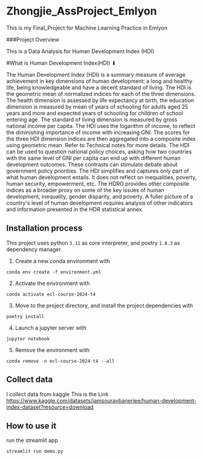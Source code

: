 # Zhongjie_AssProject_Emlyon
This is my Final_Project for Machine Learning Practice in Emlyon

###Project Overview

This is a Data Analysis for Human Development Index (HDI)

#What is Human Development Index(HDI) ⬇

The Human Development Index (HDI) is a summary measure of average achievement in key dimensions of human development: a long and healthy life, being knowledgeable and have a decent standard of living. The HDI is the geometric mean of normalized indices for each of the three dimensions. The health dimension is assessed by life expectancy at birth, the education dimension is measured by mean of years of schooling for adults aged 25 years and more and expected years of schooling for children of school entering age. The standard of living dimension is measured by gross national income per capita. The HDI uses the logarithm of income, to reflect the diminishing importance of income with increasing GNI. The scores for the three HDI dimension indices are then aggregated into a composite index using geometric mean. Refer to Technical notes for more details. The HDI can be used to question national policy choices, asking how two countries with the same level of GNI per capita can end up with different human development outcomes. These contrasts can stimulate debate about government policy priorities. The HDI simplifies and captures only part of what human development entails. It does not reflect on inequalities, poverty, human security, empowerment, etc. The HDRO provides other composite indices as a broader proxy on some of the key issues of human development, inequality, gender disparity, and poverty. A fuller picture of a country's level of human development requires analysis of other indicators and information presented in the HDR statistical annex.

## Installation process
This project uses python `3.11` as core interpreter, and poetry `1.8.3` as dependency manager.
1) Create a new conda environment with
```
conda env create -f environment.yml
```

2) Activate the environment with
```
conda activate ecl-course-2024-t4
```

3) Move to the project directory, and install the project dependencies with
```
poetry install
```

4) Launch a jupyter server with
```
jupyter notebook
```

5) Remove the environment with
```
conda remove -n ecl-course-2024-t4 --all
```

## Collect data
I collect data from kaggle
This is the Link https://www.kaggle.com/datasets/iamsouravbanerjee/human-development-index-dataset?resource=download


## How to use it
run the streamlit app
```shell
streamlit run demo.py
```
